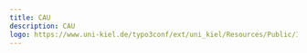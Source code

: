 ```yaml
---
title: CAU
description: CAU
logo: https://www.uni-kiel.de/typo3conf/ext/uni_kiel/Resources/Public/Images/Logo/cau-norm-EN-lilagrey-rgb.svg
---
```

